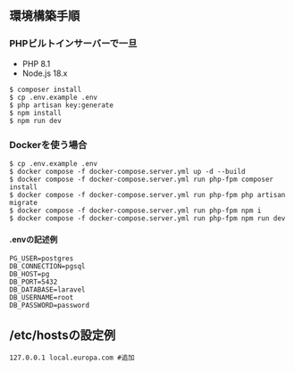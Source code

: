 ## 環境構築手順

### PHPビルトインサーバーで一旦

- PHP 8.1
- Node.js 18.x

```console
$ composer install
$ cp .env.example .env
$ php artisan key:generate
$ npm install
$ npm run dev
```

### Dockerを使う場合

```console
$ cp .env.example .env
$ docker compose -f docker-compose.server.yml up -d --build
$ docker compose -f docker-compose.server.yml run php-fpm composer install
$ docker compose -f docker-compose.server.yml run php-fpm php artisan migrate
$ docker compose -f docker-compose.server.yml run php-fpm npm i
$ docker compose -f docker-compose.server.yml run php-fpm npm run dev
```

#### .envの記述例

```.env
PG_USER=postgres
DB_CONNECTION=pgsql
DB_HOST=pg
DB_PORT=5432
DB_DATABASE=laravel
DB_USERNAME=root
DB_PASSWORD=password
```

## /etc/hostsの設定例


```
127.0.0.1 local.europa.com #追加
```


